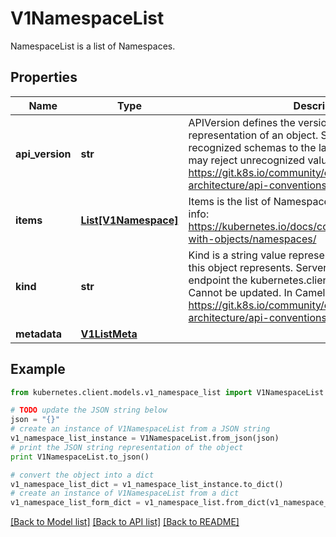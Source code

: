 # V1NamespaceList

NamespaceList is a list of Namespaces.

## Properties
Name | Type | Description | Notes
------------ | ------------- | ------------- | -------------
**api_version** | **str** | APIVersion defines the versioned schema of this representation of an object. Servers should convert recognized schemas to the latest internal value, and may reject unrecognized values. More info: https://git.k8s.io/community/contributors/devel/sig-architecture/api-conventions.md#resources | [optional] 
**items** | [**List[V1Namespace]**](V1Namespace.md) | Items is the list of Namespace objects in the list. More info: https://kubernetes.io/docs/concepts/overview/working-with-objects/namespaces/ | 
**kind** | **str** | Kind is a string value representing the REST resource this object represents. Servers may infer this from the endpoint the kubernetes.client submits requests to. Cannot be updated. In CamelCase. More info: https://git.k8s.io/community/contributors/devel/sig-architecture/api-conventions.md#types-kinds | [optional] 
**metadata** | [**V1ListMeta**](V1ListMeta.md) |  | [optional] 

## Example

```python
from kubernetes.client.models.v1_namespace_list import V1NamespaceList

# TODO update the JSON string below
json = "{}"
# create an instance of V1NamespaceList from a JSON string
v1_namespace_list_instance = V1NamespaceList.from_json(json)
# print the JSON string representation of the object
print V1NamespaceList.to_json()

# convert the object into a dict
v1_namespace_list_dict = v1_namespace_list_instance.to_dict()
# create an instance of V1NamespaceList from a dict
v1_namespace_list_form_dict = v1_namespace_list.from_dict(v1_namespace_list_dict)
```
[[Back to Model list]](../README.md#documentation-for-models) [[Back to API list]](../README.md#documentation-for-api-endpoints) [[Back to README]](../README.md)


